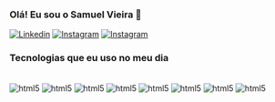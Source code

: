 ### Olá! Eu sou o Samuel Vieira 🤙 

[![Linkedin](https://img.shields.io/badge/LinkedIn-0077B5?style=for-the-badge&logo=linkedin&logoColor=white)](https://www.linkedin.com/in/samuel-vieira-2125b1223/)
[![Instagram](https://img.shields.io/badge/Instagram-E4405F?style=for-the-badge&logo=instagram&logoColor=white)](https://www.instagram.com/sjmukaa/)
[![Instagram](https://img.shields.io/badge/Twitter-1DA1F2?style=for-the-badge&logo=twitter&logoColor=white)](https://twitter.com/osamujv)

<!--![Samiviju GitHub stats](https://github-readme-stats.vercel.app/api?username=Samiviju&show_icons=true&theme=radical&range=all_time) -->

<!--[![Top Langs](https://github-readme-stats.vercel.app/api/top-langs/?username=Samiviju&layout=compact)](https://github.com/anuraghazra/github-readme-stats)-->

### Tecnologias que eu uso no meu dia

<div style="display: inline_block"><br/>
  <img align="center" alt="html5" src="https://img.shields.io/badge/HTML5-E34F26?style=for-the-badge&logo=html5&logoColor=white">
  <img align="center" alt="html5" src="https://img.shields.io/badge/CSS3-1572B6?style=for-the-badge&logo=css3&logoColor=white">
  <img align="center" alt="html5" src="https://img.shields.io/badge/Sass-CC6699?style=for-the-badge&logo=sass&logoColor=white">
  <img align="center" alt="html5" src="https://img.shields.io/badge/JavaScript-F7DF1E?style=for-the-badge&logo=javascript&logoColor=black">
   <img align="center" alt="html5" src="https://img.shields.io/badge/.NET-5C2D91?style=for-the-badge&logo=.net&logoColor=white">
   <img align="center" alt="html5" src="https://img.shields.io/badge/C%23-239120?style=for-the-badge&logo=c-sharp&logoColor=white">
   <img align="center" alt="html5" src="https://img.shields.io/badge/Amazon_AWS-232F3E?style=for-the-badge&logo=amazon-aws&logoColor=white">
   <img align="center" alt="html5" src="https://img.shields.io/badge/Microsoft_Azure-0089D6?style=for-the-badge&logo=microsoft-azure&logoColor=white">

   
</div>



